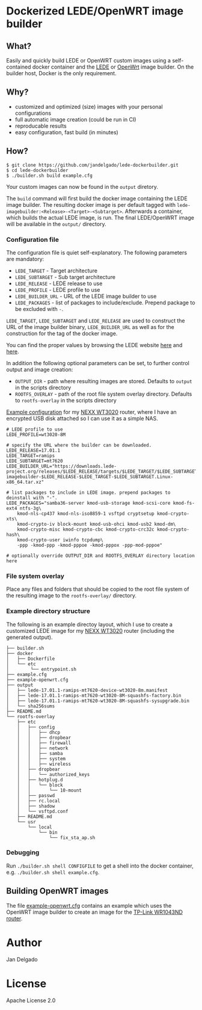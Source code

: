 # Dockerized LEDE/OpenWRT image builder

## What?
Easily and quickly build LEDE or OpenWRT custom images using a self-contained
docker container and the
[LEDE](https://lede-project.org/docs/user-guide/imagebuilder) or
[OpenWrt](https://wiki.openwrt.org/doc/howto/obtain.firmware.generate) image
builder. On the builder host, Docker is the only requirement.

## Why?
  * customized and optimized (size) images with your personal configurations
  * full automatic image creation (could be run in CI)
  * reproducable results
  * easy configuration, fast build (in minutes)

## How?
```
$ git clone https://github.com/jandelgado/lede-dockerbuilder.git
$ cd lede-dockerbuilder
$ ./builder.sh build example.cfg
```
Your custom images can now be found in the `output` diretory.

The `build` command will first build the docker image containing the LEDE image
builder. The resulting docker image is per default tagged with
`lede-imagebuilder:<Release>-<Target>-<Subtarget>`.  Afterwards a container,
which builds the actual LEDE image, is run.  The final LEDE/OpenWRT image will be
available in the `output/` directory.

### Configuration file
The configuration file is quiet self-explanatory. The following parameters are mandatory:

  * `LEDE_TARGET` - Target architecture
  * `LEDE_SUBTARGET` - Sub target architecture
  * `LEDE_RELEASE` - LEDE release to use
  * `LEDE_PROFILE` - LEDE profile to use
  * `LEDE_BUILDER_URL` - URL of the LEDE image builder to use
  * `LEDE_PACKAGES` - list of packages to include/exclude. Prepend package to be excluded with `-`.

`LEDE_TARGET`, `LEDE_SUBTARGET` and `LEDE_RELEASE` are used to construct the
URL of the image builder binary, `LEDE_BUILDER_URL` as well as for the
construction for the tag of the docker image.

You can find the proper values by browsing the LEDE website
[here](http://ftp.halifax.rwth-aachen.de/lede/releases/17.01.1/targets/)  and
[here](https://lede-project.org/toh/views/toh_admin_fw-pkg-download).

In addition the following optional parameters can be set, to further control
output and image creation:
  * `OUTPUT_DIR` - path where resulting images are stored. Defaults to `output`
    in the scripts directory
  * `ROOTFS_OVERLAY` - path of the root file system overlay directory. Defaults
    to `rootfs-overlay` in the scripts directory

[Example configuration](example.cfg) for my [NEXX
WT3020](https://wiki.openwrt.org/toh/nexx/wt3020) router, where I have an
encrypted USB disk attached so I can use it as a simple NAS.

```
# LEDE profile to use
LEDE_PROFILE=wt3020-8M

# specify the URL where the builder can be downloaded.
LEDE_RELEASE=17.01.1
LEDE_TARGET=ramips
LEDE_SUBTARGET=mt7620
LEDE_BUILDER_URL="https://downloads.lede-project.org/releases/$LEDE_RELEASE/targets/$LEDE_TARGET/$LEDE_SUBTARGET/lede-imagebuilder-$LEDE_RELEASE-$LEDE_TARGET-$LEDE_SUBTARGET.Linux-x86_64.tar.xz"

# list packages to include in LEDE image. prepend packages to deinstall with "-".
LEDE_PACKAGES="samba36-server kmod-usb-storage kmod-scsi-core kmod-fs-ext4 ntfs-3g\
    kmod-nls-cp437 kmod-nls-iso8859-1 vsftpd cryptsetup kmod-crypto-xts\
    kmod-crypto-iv block-mount kmod-usb-ohci kmod-usb2 kmod-dm\
    kmod-crypto-misc kmod-crypto-cbc kmod-crypto-crc32c kmod-crypto-hash\
    kmod-crypto-user iwinfo tcpdump\
    -ppp -kmod-ppp -kmod-pppoe -kmod-pppox -ppp-mod-pppoe"

# optionally override OUTPUT_DIR and ROOTFS_OVERLAY directory location here
```

### File system overlay
Place any files and folders that should be copied to the root file system of
the resulting image to the `rootfs-overlay/` directory.

### Example directory structure
The following is an example directoy layout, which I use to create a customized
LEDE image for my [NEXX WT3020](https://wiki.openwrt.org/toh/nexx/wt3020)
router (including the generated output).
```
├── builder.sh
├── docker
│   ├── Dockerfile
│   └── etc
│        └── entrypoint.sh
├── example.cfg
├── example-openwrt.cfg
├── output
│   ├── lede-17.01.1-ramips-mt7620-device-wt3020-8m.manifest
│   ├── lede-17.01.1-ramips-mt7620-wt3020-8M-squashfs-factory.bin
│   ├── lede-17.01.1-ramips-mt7620-wt3020-8M-squashfs-sysupgrade.bin
│   └── sha256sums
├── README.md
└── rootfs-overlay
    ├── etc
    │   ├── config
    │   │   ├── dhcp
    │   │   ├── dropbear
    │   │   ├── firewall
    │   │   ├── network
    │   │   ├── samba
    │   │   ├── system
    │   │   ├── wireless
    │   ├── dropbear
    │   │   └── authorized_keys
    │   ├── hotplug.d
    │   │   └── block
    │   │       └── 10-mount
    │   ├── passwd
    │   ├── rc.local
    │   ├── shadow
    │   └── vsftpd.conf
    ├── README.md
    └── usr
        └── local
            └── bin
                └── fix_sta_ap.sh
```

### Debugging
Run `./builder.sh shell CONFIGFILE` to get a shell into the docker container,
e.g. `./builder.sh shell example.cfg`.

## Building OpenWRT images
The file [example-openwrt.cfg](example-openwrt.cfg) contains an example which
uses the OpenWRT image builder to create an image for the [TP-Link WR1043ND
router](https://wiki.openwrt.org/toh/tp-link/tl-wr1043nd).

# Author
Jan Delgado

# License
Apache License 2.0

